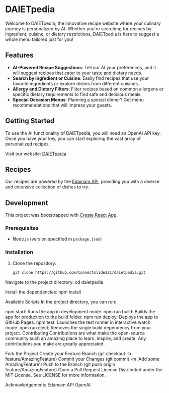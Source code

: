 # DAIETpedia

Welcome to DAIETpedia, the innovative recipe website where your culinary journey is personalized by AI. Whether you're searching for recipes by ingredient, cuisine, or dietary restrictions, DAIETpedia is here to suggest a whole menu tailored just for you!

## Features

- **AI-Powered Recipe Suggestions**: Tell our AI your preferences, and it will suggest recipes that cater to your taste and dietary needs.
- **Search by Ingredient or Cuisine**: Easily find recipes that use your favorite ingredients or explore dishes from different cuisines.
- **Allergy and Dietary Filters**: Filter recipes based on common allergens or specific dietary requirements to find safe and delicious meals.
- **Special Occasion Menus**: Planning a special dinner? Get menu recommendations that will impress your guests.

## Getting Started

To use the AI functionality of DAIETpedia, you will need an OpenAI API key. Once you have your key, you can start exploring the vast array of personalized recipes.

Visit our website: [DAIETpedia](https://connectslide121.github.io/daietpedia/)

## Recipes

Our recipes are powered by the [Edamam API](https://www.edamam.com/), providing you with a diverse and extensive collection of dishes to try.

## Development

This project was bootstrapped with [Create React App](https://github.com/facebook/create-react-app).

### Prerequisites

- Node.js (version specified in `package.json`)

### Installation

1. Clone the repository:
   ```sh
   git clone https://github.com/Connectslide121/daietpedia.git
   ```

Navigate to the project directory:
cd daietpedia

Install the dependencies:
npm install

Available Scripts
In the project directory, you can run:

npm start: Runs the app in development mode.
npm run build: Builds the app for production to the build folder.
npm run deploy: Deploys the app to GitHub Pages.
npm test: Launches the test runner in interactive watch mode.
npm run eject: Removes the single build dependency from your project.
Contributing
Contributions are what make the open-source community such an amazing place to learn, inspire, and create. Any contributions you make are greatly appreciated.

Fork the Project
Create your Feature Branch (git checkout -b feature/AmazingFeature)
Commit your Changes (git commit -m 'Add some AmazingFeature')
Push to the Branch (git push origin feature/AmazingFeature)
Open a Pull Request
License
Distributed under the MIT License. See LICENSE for more information.

Acknowledgements
Edamam API
OpenAI
